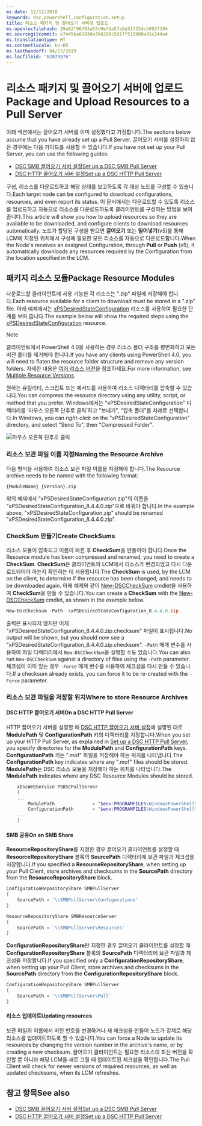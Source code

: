 ```yaml
---
ms.date: 12/12/2018
keywords: dsc,powershell,configuration,setup
title: 리소스 패키지 및 끌어오기 서버에 업로드
ms.openlocfilehash: 29a62f96393a53c9e7da57a5e51732dcb0937194
ms.sourcegitcommit: e7445ba8203da304286c591ff513900ad1c244a4
ms.translationtype: HT
ms.contentlocale: ko-KR
ms.lasthandoff: 04/23/2019
ms.locfileid: "62079576"
---
```

# <a name="package-and-upload-resources-to-a-pull-server"></a><span data-ttu-id="239bf-103">리소스 패키지 및 끌어오기 서버에 업로드</span><span class="sxs-lookup"><span data-stu-id="239bf-103">Package and Upload Resources to a Pull Server</span></span>

<span data-ttu-id="239bf-104">아래 섹션에서는 끌어오기 서버를 이미 설정했다고 가정합니다.</span><span class="sxs-lookup"><span data-stu-id="239bf-104">The sections below assume that you have already set up a Pull Server.</span></span> <span data-ttu-id="239bf-105">끌어오기 서버를 설정하지 않은 경우에는 다음 가이드를 사용할 수 있습니다.</span><span class="sxs-lookup"><span data-stu-id="239bf-105">If you have not set up your Pull Server, you can use the following guides:</span></span>

- [<span data-ttu-id="239bf-106">DSC SMB 끌어오기 서버 설정</span><span class="sxs-lookup"><span data-stu-id="239bf-106">Set up a DSC SMB Pull Server</span></span>](pullServerSmb.md)
- [<span data-ttu-id="239bf-107">DSC HTTP 끌어오기 서버 설정</span><span class="sxs-lookup"><span data-stu-id="239bf-107">Set up a DSC HTTP Pull Server</span></span>](pullServer.md)

<span data-ttu-id="239bf-108">구성, 리소스를 다운로드하고 해당 상태를 보고하도록 각 대상 노드를 구성할 수 있습니다.</span><span class="sxs-lookup"><span data-stu-id="239bf-108">Each target node can be configured to download configurations, resources, and even report its status.</span></span> <span data-ttu-id="239bf-109">이 문서에서는 다운로드할 수 있도록 리소스를 업로드하고 자동으로 리소스를 다운로드하도록 클라이언트를 구성하는 방법을 보여 줍니다.</span><span class="sxs-lookup"><span data-stu-id="239bf-109">This article will show you how to upload resources so they are available to be downloaded, and configure clients to download resources automatically.</span></span> <span data-ttu-id="239bf-110">노드가 할당된 구성을 받으면 **끌어오기** 또는 **밀어넣기**(v5)를 통해 LCM에 지정된 위치에서 구성에 필요한 모든 리소스를 자동으로 다운로드합니다.</span><span class="sxs-lookup"><span data-stu-id="239bf-110">When the Node's receives an assigned Configuration, through **Pull** or **Push** (v5), it automatically downloads any resources required by the Configuration from the location specified in the LCM.</span></span>

## <a name="package-resource-modules"></a><span data-ttu-id="239bf-111">패키지 리소스 모듈</span><span class="sxs-lookup"><span data-stu-id="239bf-111">Package Resource Modules</span></span>

<span data-ttu-id="239bf-112">다운로드할 클라이언트에 사용 가능한 각 리소스는 ".zip" 파일에 저장해야 합니다.</span><span class="sxs-lookup"><span data-stu-id="239bf-112">Each resource available for a client to download must be stored in a ".zip" file.</span></span> <span data-ttu-id="239bf-113">아래 예제에서는 [xPSDesiredStateConfiguration](https://www.powershellgallery.com/packages/xPSDesiredStateConfiguration/8.4.0.0) 리소스를 사용하여 필요한 단계를 보여 줍니다.</span><span class="sxs-lookup"><span data-stu-id="239bf-113">The example below will show the required steps using the [xPSDesiredStateConfiguration](https://www.powershellgallery.com/packages/xPSDesiredStateConfiguration/8.4.0.0) resource.</span></span>

> [!NOTE]
> <span data-ttu-id="239bf-114">클라이언트에서 PowerShell 4.0을 사용하는 경우 리소스 폴더 구조를 평면화하고 모든 버전 폴더를 제거해야 합니다.</span><span class="sxs-lookup"><span data-stu-id="239bf-114">If you have any clients using PowerShell 4.0, you will need to flaten the resource folder structure and remove any version folders.</span></span> <span data-ttu-id="239bf-115">자세한 내용은 [여러 리소스 버전](../configurations/import-dscresource.md#multiple-resource-versions)을 참조하세요.</span><span class="sxs-lookup"><span data-stu-id="239bf-115">For more information, see [Multiple Resource Versions](../configurations/import-dscresource.md#multiple-resource-versions).</span></span>

<span data-ttu-id="239bf-116">원하는 유틸리티, 스크립트 또는 메서드를 사용하여 리소스 디렉터리를 압축할 수 있습니다.</span><span class="sxs-lookup"><span data-stu-id="239bf-116">You can compress the resource directory using any utility, script, or method that you prefer.</span></span> <span data-ttu-id="239bf-117">Windows에서는 "xPSDesiredStateConfiguration" 디렉터리를 ‘마우스 오른쪽 단추로 클릭’하고 "보내기", "압축 폴더"를 차례로 선택합니다.</span><span class="sxs-lookup"><span data-stu-id="239bf-117">In Windows, you can *right-click* on the "xPSDesiredStateConfiguration" directory, and select "Send To", then "Compressed Folder".</span></span>

![마우스 오른쪽 단추로 클릭](../media/right-click.gif)

### <a name="naming-the-resource-archive"></a><span data-ttu-id="239bf-119">리소스 보관 파일 이름 지정</span><span class="sxs-lookup"><span data-stu-id="239bf-119">Naming the Resource Archive</span></span>

<span data-ttu-id="239bf-120">다음 형식을 사용하여 리소스 보관 파일 이름을 지정해야 합니다.</span><span class="sxs-lookup"><span data-stu-id="239bf-120">The Resource archive needs to be named with the following format:</span></span>

```
{ModuleName}_{Version}.zip
```

<span data-ttu-id="239bf-121">위의 예제에서 "xPSDesiredStateConfiguration.zip"의 이름을 "xPSDesiredStateConfiguration_8.4.4.0.zip"으로 바꿔야 합니다.</span><span class="sxs-lookup"><span data-stu-id="239bf-121">In the example above, "xPSDesiredStateConfiguration.zip" should be renamed "xPSDesiredStateConfiguration_8.4.4.0.zip".</span></span>

### <a name="create-checksums"></a><span data-ttu-id="239bf-122">CheckSum 만들기</span><span class="sxs-lookup"><span data-stu-id="239bf-122">Create CheckSums</span></span>

<span data-ttu-id="239bf-123">리소스 모듈이 압축되고 이름이 바뀐 후 **CheckSum**을 만들어야 합니다.</span><span class="sxs-lookup"><span data-stu-id="239bf-123">Once the Resource module has been compressed and renamed, you need to create a **CheckSum**.</span></span>  <span data-ttu-id="239bf-124">**CheckSum**은 클라이언트의 LCM에서 리소스가 변경되었고 다시 다운로드되어야 하는지 확인하는 데 사용됩니다.</span><span class="sxs-lookup"><span data-stu-id="239bf-124">The **CheckSum** is used, by the LCM on the client, to determine if the resource has been changed, and needs to be downloaded again.</span></span> <span data-ttu-id="239bf-125">아래 예제와 같이 [New-DSCCheckSum](/powershell/module/PSDesiredStateConfiguration/New-DSCCheckSum) cmdlet을 사용하여 **CheckSum**을 만들 수 있습니다.</span><span class="sxs-lookup"><span data-stu-id="239bf-125">You can create a **CheckSum** with the [New-DSCCheckSum](/powershell/module/PSDesiredStateConfiguration/New-DSCCheckSum) cmdlet, as shown in the example below.</span></span>

```powershell
New-DscChecksum -Path .\xPSDesiredStateConfiguration_8.4.4.0.zip
```

<span data-ttu-id="239bf-126">출력은 표시되지 않지만 이제 "xPSDesiredStateConfiguration_8.4.4.0.zip.checksum" 파일이 표시됩니다.</span><span class="sxs-lookup"><span data-stu-id="239bf-126">No output will be shown, but you should now see a "xPSDesiredStateConfiguration_8.4.4.0.zip.checksum".</span></span> <span data-ttu-id="239bf-127">`-Path` 매개 변수를 사용하여 파일 디렉터리에서 `New-DSCCheckSum`을 실행할 수도 있습니다.</span><span class="sxs-lookup"><span data-stu-id="239bf-127">You can also run `New-DSCCheckSum` against a directory of files using the `-Path` parameter.</span></span> <span data-ttu-id="239bf-128">체크섬이 이미 있는 경우 `-Force` 매개 변수를 사용하여 체크섬을 다시 만들 수 있습니다.</span><span class="sxs-lookup"><span data-stu-id="239bf-128">If a checksum already exists, you can force it to be re-created with the `-Force` parameter.</span></span>

### <a name="where-to-store-resource-archives"></a><span data-ttu-id="239bf-129">리소스 보관 파일을 저장할 위치</span><span class="sxs-lookup"><span data-stu-id="239bf-129">Where to store Resource Archives</span></span>

#### <a name="on-a-dsc-http-pull-server"></a><span data-ttu-id="239bf-130">DSC HTTP 끌어오기 서버</span><span class="sxs-lookup"><span data-stu-id="239bf-130">On a DSC HTTP Pull Server</span></span>

<span data-ttu-id="239bf-131">HTTP 끌어오기 서버를 설정할 때 [DSC HTTP 끌어오기 서버 설정](pullServer.md)에 설명된 대로 **ModulePath** 및 **ConfigurationPath** 키의 디렉터리를 지정합니다.</span><span class="sxs-lookup"><span data-stu-id="239bf-131">When you set up your HTTP Pull Server, as explained in [Set up a DSC HTTP Pull Server](pullServer.md), you specify directories for the **ModulePath** and **ConfigurationPath** keys.</span></span> <span data-ttu-id="239bf-132">**ConfigurationPath** 키는 ".mof" 파일을 저장해야 하는 위치를 나타냅니다.</span><span class="sxs-lookup"><span data-stu-id="239bf-132">The **ConfigurationPath** key indicates where any ".mof" files should be stored.</span></span> <span data-ttu-id="239bf-133">**ModulePath**는 DSC 리소스 모듈을 저장해야 하는 위치를 나타냅니다.</span><span class="sxs-lookup"><span data-stu-id="239bf-133">The **ModulePath** indicates where any DSC Resource Modules should be stored.</span></span>

```powershell
    xDscWebService PSDSCPullServer
    {
    ...
        ModulePath              = "$env:PROGRAMFILES\WindowsPowerShell\DscService\Modules"
        ConfigurationPath       = "$env:PROGRAMFILES\WindowsPowerShell\DscService\Configuration"
    ...
    }

```

#### <a name="on-an-smb-share"></a><span data-ttu-id="239bf-134">SMB 공유</span><span class="sxs-lookup"><span data-stu-id="239bf-134">On an SMB Share</span></span>

<span data-ttu-id="239bf-135">**ResourceRepositoryShare**를 지정한 경우 끌어오기 클라이언트를 설정할 때 **ResourceRepositoryShare** 블록의 **SourcePath** 디렉터리에 보관 파일과 체크섬을 저장합니다.</span><span class="sxs-lookup"><span data-stu-id="239bf-135">If you specified a **ResourceRepositoryShare**, when setting up your Pull Client, store archives and checksums in the **SourcePath** directory from the **ResourceRepositoryShare** block.</span></span>

```powershell
ConfigurationRepositoryShare SMBPullServer
{
    SourcePath = '\\SMBPullServer\Configurations'
}

ResourceRepositoryShare SMBResourceServer
{
    SourcePath = '\\SMBPullServer\Resources'
}
```

<span data-ttu-id="239bf-136">**ConfigurationRepositoryShare**만 지정한 경우 끌어오기 클라이언트를 설정할 때 **ConfigurationRepositoryShare** 블록의 **SourcePath** 디렉터리에 보관 파일과 체크섬을 저장합니다.</span><span class="sxs-lookup"><span data-stu-id="239bf-136">If you specified only a **ConfigurationRepositoryShare**, when setting up your Pull Client, store archives and checksums in the **SourcePath** directory from the **ConfigurationRepositoryShare** block.</span></span>

```powershell
ConfigurationRepositoryShare SMBPullServer
{
    SourcePath = '\\SMBPullServer\Pull'
}
```

#### <a name="updating-resources"></a><span data-ttu-id="239bf-137">리소스 업데이트</span><span class="sxs-lookup"><span data-stu-id="239bf-137">Updating resources</span></span>

<span data-ttu-id="239bf-138">보관 파일의 이름에서 버전 번호를 변경하거나 새 체크섬을 만들어 노드가 강제로 해당 리소스를 업데이트하도록 할 수 있습니다.</span><span class="sxs-lookup"><span data-stu-id="239bf-138">You can force a Node to update its resources by changing the version number in the archive's name, or by creating a new checksum.</span></span> <span data-ttu-id="239bf-139">끌어오기 클라이언트는 필요한 리소스의 최신 버전을 확인할 뿐 아니라 해당 LCM을 새로 고칠 때 업데이트된 체크섬을 확인합니다.</span><span class="sxs-lookup"><span data-stu-id="239bf-139">The Pull Client will check for newer versions of required resources, as well as updated checksums, when its LCM refreshes.</span></span>

## <a name="see-also"></a><span data-ttu-id="239bf-140">참고 항목</span><span class="sxs-lookup"><span data-stu-id="239bf-140">See also</span></span>

- [<span data-ttu-id="239bf-141">DSC SMB 끌어오기 서버 설정</span><span class="sxs-lookup"><span data-stu-id="239bf-141">Set up a DSC SMB Pull Server</span></span>](pullServerSmb.md)
- [<span data-ttu-id="239bf-142">DSC HTTP 끌어오기 서버 설정</span><span class="sxs-lookup"><span data-stu-id="239bf-142">Set up a DSC HTTP Pull Server</span></span>](pullServer.md)
